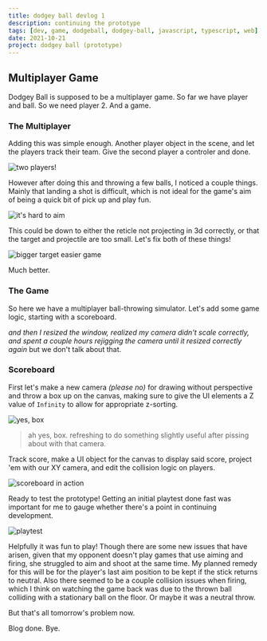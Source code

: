```yaml
---
title: dodgey ball devlog 1
description: continuing the prototype
tags: [dev, game, dodgeball, dodgey-ball, javascript, typescript, web]
date: 2021-10-21
project: dodgey ball (prototype)
---
```


## Multiplayer Game

Dodgey Ball is supposed to be a multiplayer game. So far we have player and ball. So we need player 2. And a game.

### The Multiplayer

Adding this was simple enough. Another player object in the scene, and let the players track their team. Give the second player a controler and done.

![two players!](/blog/dodgey-ball/img/2-players.gif)

However after doing this and throwing a few balls, I noticed a couple things. Mainly that landing a shot is difficult, which is not ideal for the game's aim of being a quick bit of pick up and play fun.

![it's hard to aim](/blog/dodgey-ball/img/hard-to-aim.gif)

This could be down to either the reticle not projecting in 3d correctly, or that the target and projectile are too small. Let's fix both of these things!

![bigger target easier game](/blog/dodgey-ball/img/easy-throw.gif)

Much better.

### The Game
So here we have a multiplayer ball-throwing simulator. Let's add some game logic, starting with a scoreboard.

*and then I resized the window, realized my camera didn't scale correctly, and spent a couple hours rejigging the camera until it resized correctly again* but we don't talk about that.

### Scoreboard

First let's make a new camera *(please no)* for drawing without perspective and throw a box up on the canvas, making sure to give the UI elements a Z value of `Infinity` to allow for appropriate z-sorting.

![yes, box](/blog/dodgey-ball/img/BOX.png)
>ah yes, box. refreshing to do something slightly useful after pissing about with that camera.

Track score, make a UI object for the canvas to display said score, project 'em with our XY camera, and edit the collision logic on players.

![scoreboard in action](/blog/dodgey-ball/img/scoreboard.gif)

Ready to test the prototype! Getting an initial playtest done fast was important for me to gauge whether there's a point in continuing development.

![playtest](/blog/dodgey-ball/img/playtest2.gif)

Helpfully it was fun to play! Though there are some new issues that have arisen, given that my opponent doesn't play games that use aiming and firing, she struggled to aim and shoot at the same time. My planned remedy for this will be for the player's last aim position to be kept if the stick returns to neutral. Also there seemed to be a couple collision issues when firing, which I think on watching the game back was due to the thrown ball colliding with a stationary ball on the floor. Or maybe it was a neutral throw.

But that's all tomorrow's problem now.

Blog done.
Bye.